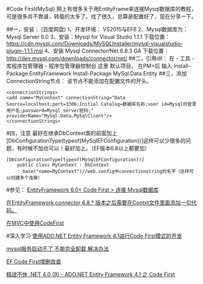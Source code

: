 ﻿#Code First(MySql)
网上有很多关于用EntityFrame来连接Mysql数据库的教程，可是很多并不靠谱，转载的太多了。找了很久，总算是配置好了，现在分享一下。

##一，安装：
(百度网盘)
    1、开发环境： VS2015与EF6
    2、Mysql数据库为：Mysql Server 6.0
    3、安装：Mysql for Visual Studio 1.1.1
            下载位置：https://cdn.mysql.com/Downloads/MySQLInstaller/mysql-visualstudio-plugin-1.1.1.msi
    4、安装 Mysql Connector/Net 6.8.3 GA
            下载位置：http://dev.mysql.com/downloads/connector/net/
##二，引用dll：
在 - 工具 - 库程序包管理器 - 程序包管理器控制台 这里 默认项目， 在PM>后 输入 
Install-Package EntityFramework 
Install-Package MySql.Data.Entity
##三，添加 ConnectionString节点： 
该节点不能添加在配置文件的开头。

    <connectionStrings>
    <add name="MyContext" connectionString="Data Source=localhost;port=3306;Initial Catalog=数据库名称;user id=Mysql的登录用户名;password=Mysql server密码;" providerName="MySql.Data.MySqlClient"/>
    </connectionStrings>
#四，注意
最好在继承DbContext类的前面加上[DbConfigurationType(typeof(MySqlEFConfiguration))]这样可以少很多的问题，有时候不加也可以！最好加上。（EF版本6.8以上都要加）

    [DbConfigurationType(typeof(MySqlEFConfiguration))]
        public class MyContext : DbContext
        : base("name=MyContext")//web.config中connectionstring的名字（这样可以创建多个连接）

#参见：
[EntityFramework 6.0< Code First > 连接 Mysql数据库](http://blog.csdn.net/kmguo/article/details/19650299)

[在EntityFramework connector 6.8.* 版本之后需要在Contxt文件里面添加一句代码。](http://nowhereman.cn/mysql-load-mysql-data-entity-ef6-version6-9-4-0-cultureneutral/)

[在MVC中使用CodeFirst](http://www.cnblogs.com/Wayou/archive/2012/09/20/EF_CodeFirst.html)

#深入学习
[使用ADO.NET Entity Framework 4.1进行Code First模式的开发](http://blog.sina.com.cn/s/blog_4c81e6230100qdwz.html)

[mysql服务启动不了 不能完全卸载 解决办法 ](http://www.cnblogs.com/jiangyao/archive/2010/05/19/1739048.html)

[EF Code First增删改查](http://www.cnblogs.com/libingql/archive/2013/01/29/2881988.html)

[精进不休 .NET 4.0 (9) - ADO.NET Entity Framework 4.1 之 Code First ](http://www.cnblogs.com/webabcd/archive/2011/05/23/2054002.html)